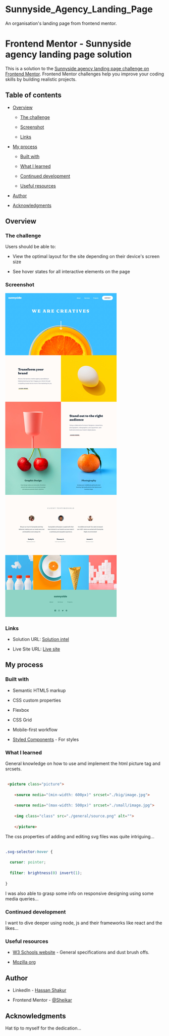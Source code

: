 # Sunnyside_Agency_Landing_Page
An organisation's landing page from frontend mentor.

# Frontend Mentor - Sunnyside agency landing page solution

This is a solution to the [Sunnyside agency landing page challenge on Frontend Mentor](https://www.frontendmentor.io/challenges/sunnyside-agency-landing-page-7yVs3B6ef). Frontend Mentor challenges help you improve your coding skills by building realistic projects.

## Table of contents

- [Overview](#overview)

  - [The challenge](#the-challenge)

  - [Screenshot](#screenshot)

  - [Links](#links)

- [My process](#my-process)

  - [Built with](#built-with)

  - [What I learned](#what-i-learned)

  - [Continued development](#continued-development)

  - [Useful resources](#useful-resources)

- [Author](#author)

- [Acknowledgments](#acknowledgments)

## Overview

### The challenge

Users should be able to:

- View the optimal layout for the site depending on their device's screen size

- See hover states for all interactive elements on the page

### Screenshot

![](./screenshot.jpg)

### Links

- Solution URL: [Solution intel](https://github.com/Sheikar/Sunnyside_Agency_Landing_Page.git)

- Live Site URL: [Live site](https://sheikar.github.io/Sunnyside_Agency_Landing_Page/)

## My process

### Built with

- Semantic HTML5 markup

- CSS custom properties

- Flexbox

- CSS Grid

- Mobile-first workflow

- [Styled Components](https://styled-components.com/) - For styles

### What I learned

General knowledge on how to use amd implement the html picture tag and srcsets. 

```html

 <picture class="picture">

   	<source media="(min-width: 600px)" srcset="./big/image.jpg">

    <source media="(max-width: 500px)" srcset="./small/image.jpg">

  	<img class="class" src="./general/source.png" alt="">

	</picture>

```

The css properties of adding and editing svg files was quite intriguing...

```css

.svg-selector:hover {

  cursor: pointer;

  filter: brightness(0) invert(1);

}

```

I was also able to grasp some info on responsive designing using some media queries...

### Continued development

I want to dive deeper using node, js and their frameworks like react and the likes...

### Useful resources

- [W3 Schools website](https://www.w3schools.com) - General specifications and dust brush offs.

- [Mozilla org](https://developer.mozilla.org)

## Author

- LinkedIn - [Hassan Shakur](https://www.linkedin.com/in/hassan-shakur-4283ab232/)

- Frontend Mentor - [@Sheikar](https://www.frontendmentor.io/profile/Sheikar)

## Acknowledgments

Hat tip to myself for the dedication...
